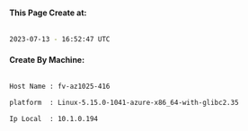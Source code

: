 
   
#### This Page Create at:

```bash

2023-07-13 - 16:52:47 UTC

```

#### Create By Machine:

```bash

Host Name : fv-az1025-416

platform  : Linux-5.15.0-1041-azure-x86_64-with-glibc2.35

Ip Local  : 10.1.0.194

```

